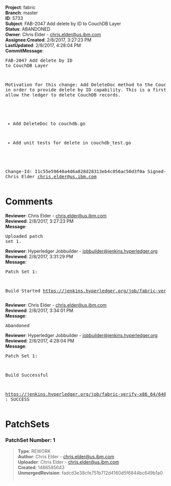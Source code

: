 <strong>Project</strong>: fabric</br><strong>Branch</strong>: master<br><strong>ID</strong>: 5733<br><strong>Subject</strong>: FAB-2047 Add delete by ID to CouchDB Layer<br><strong>Status</strong>: ABANDONED<br><strong>Owner</strong>: Chris Elder - chris.elder@us.ibm.com<br><strong>Assignee</strong>:<strong>Created</strong>: 2/8/2017, 3:27:23 PM<br><strong>LastUpdated</strong>: 2/8/2017, 4:28:04 PM<br><strong>CommitMessage</strong>:<br><pre>FAB-2047 Add delete by ID to CouchDB Layer

Motivation for this change:
Add DeleteDoc method to the CouchDB layer in order to provide
delete by ID capability.  This is a first step to allow the ledger
to delete CouchDB records.

- Add DeleteDoc to couchdb.go

- Add unit tests for delete in couchdb_test.go

Change-Id: I1c55e59640a4d6a828d28313eb4c056ac50d3f0a
Signed-off-by: Chris Elder <chris.elder@us.ibm.com>
</pre><h1>Comments</h1><strong>Reviewer</strong>: Chris Elder - chris.elder@us.ibm.com<br><strong>Reviewed</strong>: 2/8/2017, 3:27:23 PM<br><strong>Message</strong>: <pre>Uploaded patch set 1.</pre><strong>Reviewer</strong>: Hyperledger Jobbuilder - jobbuilder@jenkins.hyperledger.org<br><strong>Reviewed</strong>: 2/8/2017, 3:31:29 PM<br><strong>Message</strong>: <pre>Patch Set 1:

Build Started https://jenkins.hyperledger.org/job/fabric-verify-x86_64/6405/</pre><strong>Reviewer</strong>: Chris Elder - chris.elder@us.ibm.com<br><strong>Reviewed</strong>: 2/8/2017, 3:34:01 PM<br><strong>Message</strong>: <pre>Abandoned</pre><strong>Reviewer</strong>: Hyperledger Jobbuilder - jobbuilder@jenkins.hyperledger.org<br><strong>Reviewed</strong>: 2/8/2017, 4:28:04 PM<br><strong>Message</strong>: <pre>Patch Set 1:

Build Successful 

https://jenkins.hyperledger.org/job/fabric-verify-x86_64/6405/ : SUCCESS</pre><h1>PatchSets</h1><h3>PatchSet Number: 1</h3><blockquote><strong>Type</strong>: REWORK<br><strong>Author</strong>: Chris Elder - chris.elder@us.ibm.com<br><strong>Uploader</strong>: Chris Elder - chris.elder@us.ibm.com<br><strong>Created</strong>: 1486585643<br><strong>UnmergedRevision</strong>: fadcd3e38cfe751b712d4160d5f6844bc649b1a0<br><br></blockquote>